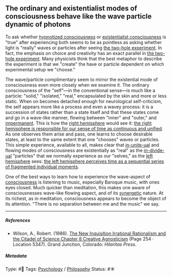 ## The ordinary and existentialist modes of consciousness behave like the wave particle dynamic of photons

To ask whether [hypnotized consciousness](Hypnotized%20consciousness.md) or [existentialist consciousness](Existentialist%20consciousness.md) is "true" after experiencing both seems to be as pointless as asking whether light is "really" waves or particles after seeing [the two-hole experiment](The%20two-hole%20experiment.md). In fact, the emphasis on choice and creativity has an exact parallel in [the two-hole experiment](The%20two-hole%20experiment.md). Many physicists think that the best metaphor to describe the experiment is that we "create" the have or particle dependent on which experimental setup we "choose."

The wave/particle complimentary seem to mirror the existential mode of consciousness even more closely when we examine it. The ordinary consciousness of the "self"—in the conventional sense—is much like a particle: "solid," "isolated," "real," encapsulated by the skin and more or less static. When on becomes detached enough for neurological self-criticism, the self appears more like a process and even a wavey process: it is a succession of states rather than a state itself and that these states come and go in a wave-like manner, flowing between "inner" and "outer," and [impermanent](Impermanence.md). This is how the [right hemisphere](Right%20hemisphere.md) would see it: [the right hemisphere is responsible for our sense of time as continuous and unified](The%20right%20hemisphere%20is%20responsible%20for%20our%20sense%20of%20time%20as%20continuous%20and%20unified.md). As one observes them arise and pass, one learns to choose desirable states, at least to the same extent that one "chooses" waves or particles. This simple experience, available to all, makes clear that [in-unite-ual](In-unite-ual.md) and flowing modes of consciousness are existentially as "real" as the [in-divide-ual](In-divide-ual.md) "particles"  that we normally experience as our "selves," as the [left hemisphere](Left%20hemisphere.md) sees: [the left hemisphere perceives time as a sequential series of fragmented individual moments](The%20left%20hemisphere%20perceives%20time%20as%20a%20sequential%20series%20of%20fragmented%20individual%20moments.md).

One of the best ways to learn how to experience the wave-aspect of [consciousness](Consciousness.md) is listening to music, especially Baroque music, with ones eyes closed. Much quicker than meditation, this makes one aware of consciousnesses wave-like flowing aspect, and of its [synergetic](Synergy.md) nature. At its richest, as in meditation, consciousness appears to become the object of its attention. "There is no separation between me and the music" we say. 

---

##### References

* Wilson, A., Robert. (1986). [The New Inquisition Irrational Rationalism and the Citadel of Science Chapter 8 Creative Agnosticism](The%20New%20Inquisition%20Irrational%20Rationalism%20and%20the%20Citadel%20of%20Science%20Chapter%208%20Creative%20Agnosticism.md) (Page 254 · Location 5347). Grand Junction, Colorado: *Hilaritas Press*.

##### Metadata

Type: #🔴 
Tags: [Psychology](Psychology.md) / [Philosophy](Philosophy.md) 
Status: #☀️ 
